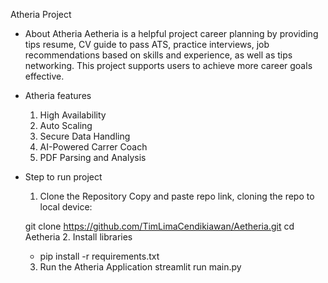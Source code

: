 Atheria Project

- About Atheria 
    Aetheria is a helpful project career planning by providing tips resume, CV guide to pass ATS, practice
    interviews, job recommendations based on skills and experience, as well as tips networking. This project supports users to achieve more career goals effective.

- Atheria features 
    1. High Availability
    2. Auto Scaling
    3. Secure Data Handling
    4. AI-Powered Carrer Coach
    5. PDF Parsing and Analysis

- Step to run project 
    1. Clone the Repository
    Copy and paste repo link, cloning the repo to local device:

    git clone https://github.com/TimLimaCendikiawan/Aetheria.git
    cd Aetheria
    2. Install libraries
    - pip install -r requirements.txt
    3. Run the Atheria Application
    streamlit run main.py